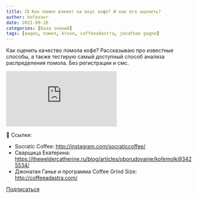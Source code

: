 ```yaml
---
title: 📺 Как помол влияет на вкус кофе? И как его оценить?
author: kofezavr
date: 2021-09-26
categories: [База знаний]
tags: [видео, помол, kruve, coffeeadastra, jonathan gagne]
---
```

Как оценить качество помола кофе? Рассказываю про известные способы, а также тестирую самый доступный способ анализа распределения помола. Без регистрации и смс. 

<p><div class="youtube-wrapper"><iframe src="https://www.youtube.com/embed/xeYenkpr4YY?controls=0" title="YouTube video player" frameborder="0" allow="accelerometer; autoplay; clipboard-write; encrypted-media; gyroscope; picture-in-picture" allowfullscreen></iframe></div></p>

🔗 Ссылки: 
- Socratic Coffee: http://instagram.com/socraticcoffee/ 
- Сварщица Екатерина: https://theweldercatherine.ru/blog/articles/oborudovanie/kofemolki93425534/ 
- Джонатан Ганье и программа Coffee Grind Size: http://coffeeadastra.com/

<a class="play" href="https://www.youtube.com/c/Coffeesaurus?sub_confirmation=1"><i class="fab fa-youtube"></i> Подписаться</a>